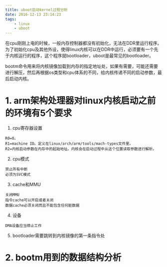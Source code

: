 ```yaml
---
title: uboot启动kernel过程分析
date: 2016-12-13 23:14:23
tags:
	- linux
	- uboot
---
```

在cpu刚刚上电的时候，一般内存控制器都没有初始化，无法在DDR里运行程序。为了初始化cpu及其他外设，使得linux内核可以在DDR中运行，必须要有一个先于内核运行的程序，这个程序就bootloader，uboot是最常见的bootloader。

bootm命令用来将内核镜像加载到内存的指定地址处，如果有需要，可能还需要进行解压，然后再根据os类型和cpu体系的不同，给内核传递不同的启动参数，最后启动内核。
# 1. arm架构处理器对linux内核启动之前的环境有5个要求
1. cpu寄存器设置
```
R0=0。
R1=machine ID。定义在linux/arch/arm/tools/mach-types文件里。
R2=内核启动参数在内存中的起始地址。内核会在启动过程中从这个位置读取参数进行解析。
```
2. cpu模式
```
禁止所有中断
必须为SVC模式
```
3. cache和MMU
```
关闭MMU
指令cache可以开启或者关闭
数据cache必须关闭而且不能包含任何脏数据
```
4. 设备
```
DMA设备应当停止工作
```
5. bootloader需要跳转到内核镜像的第一条指令处


# 2. bootm用到的数据结构分析





